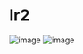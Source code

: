 # lr2
![image](https://github.com/didgreen/lr2/assets/109151881/39edf03f-fe48-421d-afee-3e520d955bb1)
![image](https://github.com/didgreen/lr2/assets/109151881/b51aa79e-f82c-4ca9-a834-fc3f19be0863)

